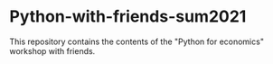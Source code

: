 # Python-with-friends-sum2021
This repository contains the contents of the "Python for economics" workshop with friends.
